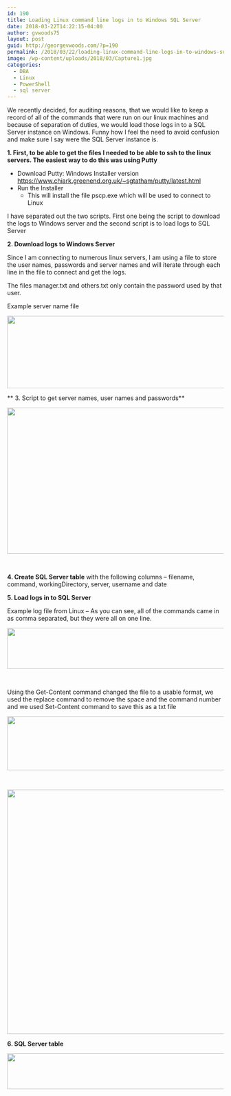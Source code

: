 ```yaml
---
id: 190
title: Loading Linux command line logs in to Windows SQL Server
date: 2018-03-22T14:22:15-04:00
author: gvwoods75
layout: post
guid: http://georgevwoods.com/?p=190
permalink: /2018/03/22/loading-linux-command-line-logs-in-to-windows-sql-server/
image: /wp-content/uploads/2018/03/Capture1.jpg
categories:
  - DBA
  - Linux
  - PowerShell
  - sql server
---
```

We recently decided, for auditing reasons, that we would like to keep a record of all of the commands that were run on our linux machines and because of separation of duties, we would load those logs in to a SQL Server instance on Windows. Funny how I feel the need to avoid confusion and make sure I say were the SQL Server instance is.

**1. First, to be able to get the files I needed to be able to ssh to the linux servers. The easiest way to do this was using Putty**

  * Download Putty: Windows Installer version <https://www.chiark.greenend.org.uk/~sgtatham/putty/latest.html>
  * Run the Installer 
      * This will install the file pscp.exe which will be used to connect to Linux

I have separated out the two scripts. First one being the script to download the logs to Windows server and the second script is to load logs to SQL Server

**2. Download logs to Windows Server**

Since I am connecting to numerous linux servers, I am using a file to store the user names, passwords and server names and will iterate through each line in the file to connect and get the logs.

The files manager.txt and others.txt only contain the password used by that user.

Example server name file

<img loading="lazy" class="alignnone size-full wp-image-194" src="http://georgevwoods.com/wp-content/uploads/2018/03/servers.jpg" alt="" width="846" height="168" srcset="http://georgevwoods.com/wp-content/uploads/2018/03/servers.jpg 846w, http://georgevwoods.com/wp-content/uploads/2018/03/servers-300x60.jpg 300w, http://georgevwoods.com/wp-content/uploads/2018/03/servers-768x153.jpg 768w" sizes="(max-width: 846px) 100vw, 846px" /> 

** 3. Script to get server names, user names and passwords**

<img loading="lazy" class="alignnone size-full wp-image-196" src="http://georgevwoods.com/wp-content/uploads/2018/03/script1.jpg" alt="" width="646" height="339" srcset="http://georgevwoods.com/wp-content/uploads/2018/03/script1.jpg 646w, http://georgevwoods.com/wp-content/uploads/2018/03/script1-300x157.jpg 300w" sizes="(max-width: 646px) 100vw, 646px" /> 

&nbsp;

**4. Create SQL Server table** with the following columns – filename, command, workingDirectory, server, username and date

**5. Load logs in to SQL Server**

Example log file from Linux &#8211; As you can see, all of the commands came in as comma separated, but they were all on one line.

<img loading="lazy" class="alignnone size-full wp-image-193" src="http://georgevwoods.com/wp-content/uploads/2018/03/log1.jpg" alt="" width="1207" height="95" srcset="http://georgevwoods.com/wp-content/uploads/2018/03/log1.jpg 1207w, http://georgevwoods.com/wp-content/uploads/2018/03/log1-300x24.jpg 300w, http://georgevwoods.com/wp-content/uploads/2018/03/log1-768x60.jpg 768w, http://georgevwoods.com/wp-content/uploads/2018/03/log1-1024x81.jpg 1024w" sizes="(max-width: 1207px) 100vw, 1207px" /> 

&nbsp;

Using the Get-Content command changed the file to a usable format, we used the replace command to remove the space and the command number and we used Set-Content command to save this as a txt file

<img loading="lazy" class="alignnone size-full wp-image-192" src="http://georgevwoods.com/wp-content/uploads/2018/03/log2.jpg" alt="" width="1011" height="125" srcset="http://georgevwoods.com/wp-content/uploads/2018/03/log2.jpg 1011w, http://georgevwoods.com/wp-content/uploads/2018/03/log2-300x37.jpg 300w, http://georgevwoods.com/wp-content/uploads/2018/03/log2-768x95.jpg 768w" sizes="(max-width: 1011px) 100vw, 1011px" /> 

&nbsp;

<img loading="lazy" class="alignnone size-full wp-image-195" src="http://georgevwoods.com/wp-content/uploads/2018/03/script2.jpg" alt="" width="861" height="567" srcset="http://georgevwoods.com/wp-content/uploads/2018/03/script2.jpg 861w, http://georgevwoods.com/wp-content/uploads/2018/03/script2-300x198.jpg 300w, http://georgevwoods.com/wp-content/uploads/2018/03/script2-768x506.jpg 768w" sizes="(max-width: 861px) 100vw, 861px" /> 

**6. SQL Server table**

<img loading="lazy" class="alignnone size-full wp-image-191" src="http://georgevwoods.com/wp-content/uploads/2018/03/table.jpg" alt="" width="880" height="83" srcset="http://georgevwoods.com/wp-content/uploads/2018/03/table.jpg 880w, http://georgevwoods.com/wp-content/uploads/2018/03/table-300x28.jpg 300w, http://georgevwoods.com/wp-content/uploads/2018/03/table-768x72.jpg 768w" sizes="(max-width: 880px) 100vw, 880px" /> 

&nbsp;

&nbsp;

&nbsp;